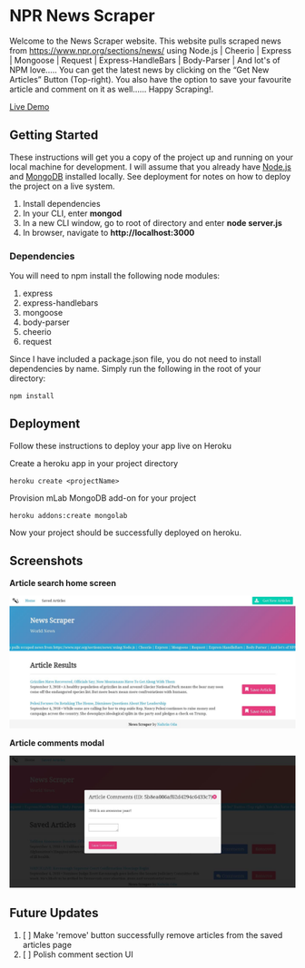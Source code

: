 # NPR News Scraper

Welcome to the News Scraper  website.  This website pulls scraped news from https://www.npr.org/sections/news/ using Node.js | Cheerio | Express | Mongoose | Request | Express-HandleBars | Body-Parser | And lot's of NPM love..... You can get the latest news by clicking on the “Get New Articles” Button (Top-right). You also have the option to save your favourite article and comment on it as well…… Happy Scraping!.

[Live Demo](https:)

## Getting Started

These instructions will get you a copy of the project up and running on your local machine for development. I will assume that you already have [Node.js](https://nodejs.org/en/) and [MongoDB](https://www.mongodb.com/) installed locally. See deployment for notes on how to deploy the project on a live system.

1. Install dependencies
2. In your CLI, enter **mongod**
3. In a new CLI window, go to root of directory and enter **node server.js**
4. In browser, navigate to **http://localhost:3000**

### Dependencies

You will need to npm install the following node modules:

1. express
2. express-handlebars
3. mongoose
4. body-parser
5. cheerio
6. request

Since I have included a package.json file, you do not need to install dependencies by name. Simply run the following in the root of your directory:

```
npm install
```

## Deployment

Follow these instructions to deploy your app live on Heroku

Create a heroku app in your project directory
```
heroku create <projectName>
```

Provision mLab MongoDB add-on for your project
```
heroku addons:create mongolab
```

Now your project should be successfully deployed on heroku.

## Screenshots

**Article search home screen**

![screenshot-1](./screenshots/firstpage.JPG)

**Article comments modal**

![screenshot-2](./screenshots/secondpage.JPG)

## Future Updates

1. [ ] Make 'remove' button successfully remove articles from the saved articles page
2. [ ] Polish comment section UI